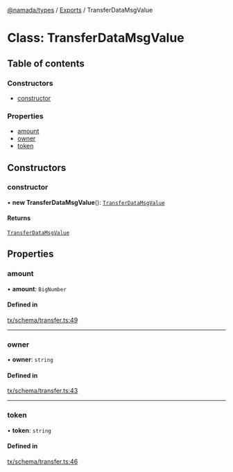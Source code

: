 [@namada/types](../README.md) / [Exports](../modules.md) / TransferDataMsgValue

# Class: TransferDataMsgValue

## Table of contents

### Constructors

- [constructor](TransferDataMsgValue.md#constructor)

### Properties

- [amount](TransferDataMsgValue.md#amount)
- [owner](TransferDataMsgValue.md#owner)
- [token](TransferDataMsgValue.md#token)

## Constructors

### constructor

• **new TransferDataMsgValue**(): [`TransferDataMsgValue`](TransferDataMsgValue.md)

#### Returns

[`TransferDataMsgValue`](TransferDataMsgValue.md)

## Properties

### amount

• **amount**: `BigNumber`

#### Defined in

[tx/schema/transfer.ts:49](https://github.com/anoma/namada-interface/blob/65deeb6f/packages/types/src/tx/schema/transfer.ts#L49)

___

### owner

• **owner**: `string`

#### Defined in

[tx/schema/transfer.ts:43](https://github.com/anoma/namada-interface/blob/65deeb6f/packages/types/src/tx/schema/transfer.ts#L43)

___

### token

• **token**: `string`

#### Defined in

[tx/schema/transfer.ts:46](https://github.com/anoma/namada-interface/blob/65deeb6f/packages/types/src/tx/schema/transfer.ts#L46)

